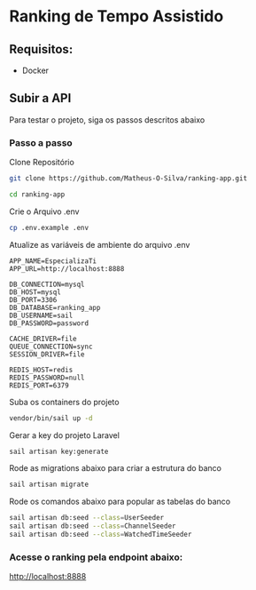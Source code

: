 # Ranking de Tempo Assistido

## Requisitos:
-  Docker

## Subir a API
Para testar o projeto, siga os passos descritos abaixo

### Passo a passo
Clone Repositório
```sh
git clone https://github.com/Matheus-O-Silva/ranking-app.git
```

```sh
cd ranking-app
```

Crie o Arquivo .env
```sh
cp .env.example .env
```


Atualize as variáveis de ambiente do arquivo .env
```dosini
APP_NAME=EspecializaTi
APP_URL=http://localhost:8888

DB_CONNECTION=mysql
DB_HOST=mysql
DB_PORT=3306
DB_DATABASE=ranking_app
DB_USERNAME=sail
DB_PASSWORD=password

CACHE_DRIVER=file
QUEUE_CONNECTION=sync
SESSION_DRIVER=file

REDIS_HOST=redis
REDIS_PASSWORD=null
REDIS_PORT=6379
```
Suba os containers do projeto
```sh
vendor/bin/sail up -d
```

Gerar a key do projeto Laravel
```sh
sail artisan key:generate
```

Rode as migrations abaixo para criar a estrutura do banco
```sh
sail artisan migrate
```

Rode os comandos abaixo para popular as tabelas do banco
```sh
sail artisan db:seed --class=UserSeeder
sail artisan db:seed --class=ChannelSeeder
sail artisan db:seed --class=WatchedTimeSeeder
```
### Acesse o ranking pela endpoint abaixo:
[http://localhost:8888](http://localhost:8888)
